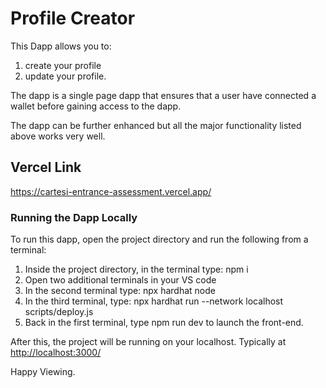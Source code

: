 # Profile Creator

This Dapp allows you to:

1. create your profile
2. update your profile.

The dapp is a single page dapp that ensures that a user have connected a wallet before gaining access to the dapp.

The dapp can be further enhanced but all the major functionality listed above works very well.

## Vercel Link

<https://cartesi-entrance-assessment.vercel.app/>

### Running the Dapp Locally

To run this dapp, open the project directory and run the following from a terminal:

1. Inside the project directory, in the terminal type: npm i
2. Open two additional terminals in your VS code
3. In the second terminal type: npx hardhat node
4. In the third terminal, type: npx hardhat run --network localhost scripts/deploy.js
5. Back in the first terminal, type npm run dev to launch the front-end.

After this, the project will be running on your localhost.
Typically at <http://localhost:3000/>

Happy Viewing.
